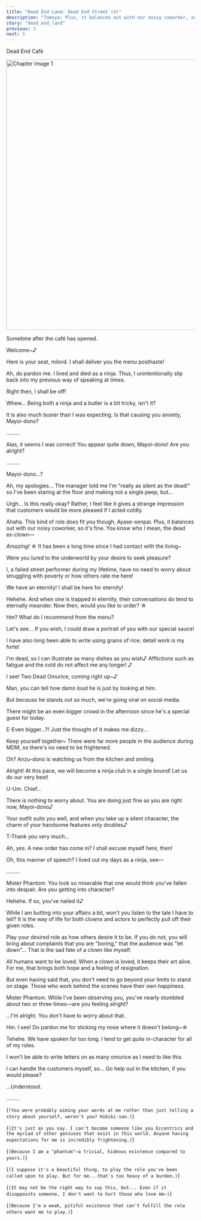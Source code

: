 ```yaml
---
title: "Dead End Land: Dead End Street (4)"
description: "Tomoya: Plus, it balances out with our noisy coworker, so it's fine. You know who I mean, the dead ex-clown—"
story: "dead_end_land"
previous: 3
next: 5
---
```


<Season s="Summer"/>

<Location>Dead End Café</Location>

<Image src="/img/tl/dead_end_land/4/1.jpg" alt="Chapter image 1" layout="responsive" width="1560" height="720" quality="100" />

<Narration>Sometime after the café has opened.</Narration>

<Bubble character="Shinobu">

Welcome\~♪

Here is your seat, milord. I shall deliver you the menu posthaste!

Ah, do pardon me. I lived and died as a ninja. Thus, I unintentionally slip back into my previous way of speaking at times.

Right then, I shall be off!

Whew... Being both a ninja and a butler is a bit tricky, isn't it?

It is also much busier than I was expecting. Is that causing you anxiety, Mayoi-dono?

</Bubble>

<Bubble character="Mayoi">

.........

</Bubble>

<Bubble character="Shinobu">

Alas, it seems I was correct! You appear quite down, Mayoi-dono! Are you alright?

</Bubble>

<Bubble character="Mayoi">

.........

</Bubble>

<Bubble character="Shinobu">

Mayoi-dono...?

</Bubble>

<Bubble character="Mayoi">

Ah, my apologies... The manager told me I'm "really as silent as the dead!" so I've been staring at the floor and making not a single peep, but...

Urgh... Is this really okay? Rather, I feel like it gives a strange impression that customers would be more pleased if I acted coldly.

</Bubble>

<Bubble character="Tomoya">

Ahaha. This kind of role _does_ fit you though, Ayase-senpai. Plus, it balances out with our noisy coworker, so it's fine. You know who I mean, the dead ex-clown—

</Bubble>

<Bubble character="Wataru">

_Amazing!_ ☆ It has been a long time since I had contact with the living\~

Were you lured to the underworld by your desire to seek pleasure?

I, a failed street performer during my lifetime, have no need to worry about struggling with poverty or how others rate me here!

We have an eternity! I shall be here for eternity!

Hehehe. And when one is trapped in eternity, their conversations do tend to eternally meander. Now then, would you like to <span className="hold">order? ☆</span>

Hm? What do I recommend from the menu?

Let's see... If you wish, I could draw a portrait of you with our special sauce!

I have also long been able to write using grains of rice; detail work is my forte!

I'm dead, so I can illustrate as many dishes as you wish♪ Afflictions such as fatigue and the cold do not affect me any <span className="hold">longer! ♪</span>

I see! Two Dead Omurice, coming right <span className="hold">up\~♪</span>

</Bubble>

<Bubble character="Tomoya">

Man, you can tell how damn loud he is just by looking at him.

But _because_ he stands out so much, we're going viral on social media.

There might be an even bigger crowd in the afternoon since he's a special guest for today.

</Bubble>

<Bubble character="Mayoi">

E-Even bigger...?! Just the thought of it makes me dizzy...

</Bubble>

<Bubble character="Shinobu">

Keep yourself together\~ There were far more people in the audience during MDM, so there's no need to be frightened.

Oh? Anzu-dono is watching us from the kitchen and smiling.

Alright! At this pace, we will become a ninja _club_ in a single bound! Let us do our very best!

</Bubble>

<Bubble character="Mayoi">

U-Um. Chief...

</Bubble>

<Bubble character="Shinobu">

There is nothing to worry about. You are doing just fine as you are right now, Mayoi-dono♪

Your outfit suits you well, and when you take up a silent character, the charm of your handsome features only <span className="hold">doubles♪</span>

</Bubble>

<Bubble character="Mayoi">

T-Thank you very much...

</Bubble>

<Bubble character="Shinobu">

Ah, yes. A new order has come in? I shall excuse myself here, then!

Oh, this manner of speech? I lived out my days as a ninja, see—

</Bubble>

<Bubble character="Mayoi">

.........

</Bubble>

<Bubble character="Wataru">

Mister Phantom. You look so miserable that one would think you've fallen into despair. Are you getting into character?

Hehehe. If so, you've nailed <span className="hold">it♪</span>

While I am butting into your affairs a bit, won't you listen to the tale I have to tell? It is the way of life for both clowns and actors to perfectly pull off their given roles.

Play your desired role as how others desire it to be. If you do not, you will bring about complaints that you are "boring," that the audience was "let down"... That is the sad fate of a clown like myself.

All humans want to be loved. When a clown is loved, it keeps their art alive. For me, that brings both hope and a feeling of resignation.

But even having said that, you don't need to go beyond your limits to stand on stage. Those who work behind the scenes have their own happiness.

Mister Phantom. While I've been observing you, you've nearly stumbled about two or three times—are you feeling alright?

</Bubble>

<Bubble character="Mayoi">

...I'm alright. You don't have to worry about that.

</Bubble>

<Bubble character="Wataru">

Hm. I see! Do pardon me for sticking my nose where it doesn't <span className="hold">belong\~☆</span>

Tehehe. We have spoken for too long. I tend to get _quite_ in-character for all of my roles.

I won't be able to write letters on as many omurice as I need to like this.

I can handle the customers myself, so... Go help out in the kitchen, if you would please?

</Bubble>

<Bubble character="Mayoi">

...Understood.

.........

<Thought>{`(You were probably aiming your words at me rather than just telling a story about yourself, weren't you? Hibiki-san.)`}</Thought>

<Thought>{`(It's just as you say. I can't become someone like you Eccentrics and the myriad of other geniuses that exist in this world. Anyone having expectations for me is incredibly frightening.)`}</Thought>

<Thought>{`(Because I am a "phantom"—a trivial, hideous existence compared to yours.)`}</Thought>

<Thought>{`(I suppose it's a beautiful thing, to play the role you've been called upon to play. But for me...that's too heavy of a burden.)`}</Thought>

<Thought>{`(It may not be the right way to say this, but... Even if it disappoints someone, I don't want to hurt those who love me—)`}</Thought>

<Thought>{`(Because I'm a weak, pitiful existence that can't fulfill the role others want me to play.)`}</Thought>

</Bubble>

<Credits tl="[Whisper](https://whisperscrawls.dreamwidth.org)" tlc="[Holi](https://holistar.dreamwidth.org)" qc="[Ren](https://tomoya.moe)" />
